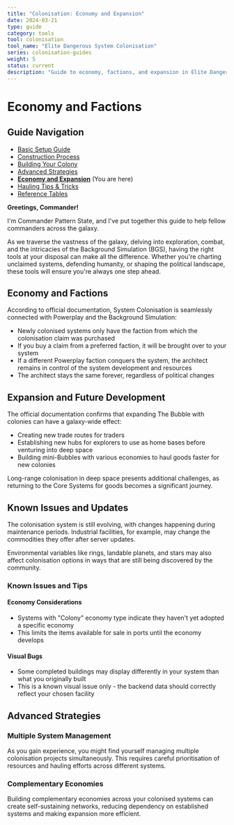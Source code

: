 ```yaml
---
title: "Colonisation: Economy and Expansion"
date: 2024-03-21
type: guide
category: tools
tool: colonisation
tool_name: "Elite Dangerous System Colonisation"
series: colonisation-guides
weight: 5
status: current
description: "Guide to economy, factions, and expansion in Elite Dangerous Colonisation"
---
```


# Economy and Factions

## Guide Navigation
- [Basic Setup Guide](/guides/colonisation-basics/)
- [Construction Process](/guides/colonisation-construction/)
- [Building Your Colony](/guides/colonisation-building/)
- [Advanced Strategies](/guides/colonisation-advanced/)
- **[Economy and Expansion](/guides/colonisation-economy/)** (You are here)
- [Hauling Tips & Tricks](/guides/colonisation-tips/)
- [Reference Tables](/guides/colonisation-reference/)

**Greetings, Commander!**

I'm Commander Pattern State, and I've put together this guide to help fellow commanders across the galaxy.

As we traverse the vastness of the galaxy, delving into exploration, combat, and the intricacies of the Background Simulation (BGS), having the right tools at your disposal can make all the difference. Whether you're charting unclaimed systems, defending humanity, or shaping the political landscape, these tools will ensure you're always one step ahead.

## Economy and Factions

According to official documentation, System Colonisation is seamlessly connected with Powerplay and the Background Simulation:

- Newly colonised systems only have the faction from which the colonisation claim was purchased
- If you buy a claim from a preferred faction, it will be brought over to your system
- If a different Powerplay faction conquers the system, the architect remains in control of the system development and resources
- The architect stays the same forever, regardless of political changes

## Expansion and Future Development

The official documentation confirms that expanding The Bubble with colonies can have a galaxy-wide effect:
- Creating new trade routes for traders
- Establishing new hubs for explorers to use as home bases before venturing into deep space
- Building mini-Bubbles with various economies to haul goods faster for new colonies

Long-range colonisation in deep space presents additional challenges, as returning to the Core Systems for goods becomes a significant journey.

## Known Issues and Updates

The colonisation system is still evolving, with changes happening during maintenance periods. Industrial facilities, for example, may change the commodities they offer after server updates.

Environmental variables like rings, landable planets, and stars may also affect colonisation options in ways that are still being discovered by the community.

### Known Issues and Tips

#### Economy Considerations
- Systems with "Colony" economy type indicate they haven't yet adopted a specific economy
- This limits the items available for sale in ports until the economy develops

#### Visual Bugs
- Some completed buildings may display differently in your system than what you originally built
- This is a known visual issue only - the backend data should correctly reflect your chosen facility

## Advanced Strategies

### Multiple System Management

As you gain experience, you might find yourself managing multiple colonisation projects simultaneously. This requires careful prioritisation of resources and hauling efforts across different systems.

### Complementary Economies

Building complementary economies across your colonised systems can create self-sustaining networks, reducing dependency on established systems and making expansion more efficient.
